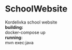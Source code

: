 # SchoolWebsite
Kordelivka school website<br>
<b>building:</b><br>
docker-compose up<br>
<b>running:</b><br>
mvn exec:java<br>
